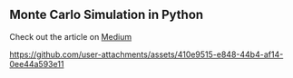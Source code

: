 

## Monte Carlo Simulation in Python

Check out the article on [Medium](https://medium.com/@mehdi.ghaf/monte-carlo-simulation-in-python-3f607681f4f2)

https://github.com/user-attachments/assets/410e9515-e848-44b4-af14-0ee44a593e11


